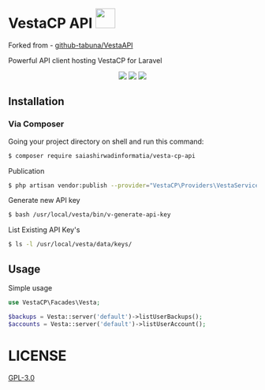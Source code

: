 # VestaCP API <img height="40"  src="https://cloud.githubusercontent.com/assets/5102591/25568951/b69285b4-2e15-11e7-9bd1-c91a04fb7f97.png">

Forked from - [github-tabuna/VestaAPI](https://github.com/tabuna/VestaAPI)

Powerful API client hosting VestaCP for Laravel


<p align="center">
<a href="https://packagist.org/packages/saiashirwadinformatia/vesta-cp-api"><img src="https://poser.pugx.org/saiashirwadinformatia/vesta-cp-api/v/stable"/></a>
<a href="https://packagist.org/packages/saiashirwadinformatia/vesta-cp-api"><img src="https://poser.pugx.org/saiashirwadinformatia/vesta-cp-api/downloads"/></a>
<a href="https://packagist.org/packages/saiashirwadinformatia/vesta-cp-api"><img src="https://poser.pugx.org/saiashirwadinformatia/vesta-cp-api/license"/></a>
</p>


## Installation


### Via Composer

Going your project directory on shell and run this command: 

```sh
$ composer require saiashirwadinformatia/vesta-cp-api
```

Publication

```sh
$ php artisan vendor:publish --provider="VestaCP\Providers\VestaServiceProvider"
```

Generate new API key

```bash
$ bash /usr/local/vesta/bin/v-generate-api-key
```

List Existing API Key's

```bash
$ ls -l /usr/local/vesta/data/keys/
```

## Usage

	
Simple usage
```php
use VestaCP\Facades\Vesta;

$backups = Vesta::server('default')->listUserBackups();
$accounts = Vesta::server('default')->listUserAccount();

```

# LICENSE

[GPL-3.0](LICENSE)